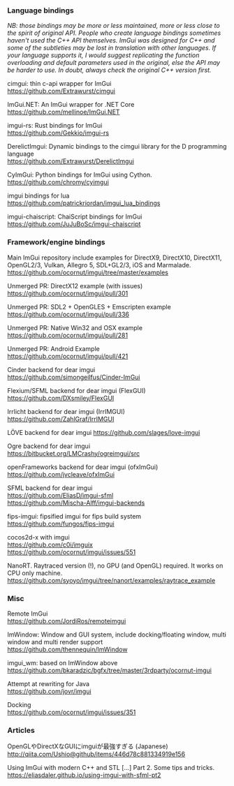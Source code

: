 ### Language bindings

_NB: those bindings may be more or less maintained, more or less close to the spirit of original API. People who create language bindings sometimes haven't used the C++ API themselves. ImGui was designed for C++ and some of the subtleties may be lost in translation with other languages. If your language supports it, I would suggest replicating the function overloading and default parameters used in the original, else the API may be harder to use. In doubt, always check the original C++ version first._

cimgui: thin c-api wrapper for ImGui
<br>https://github.com/Extrawurst/cimgui

ImGui.NET: An ImGui wrapper for .NET Core
<br>https://github.com/mellinoe/ImGui.NET

imgui-rs: Rust bindings for ImGui
<br>https://github.com/Gekkio/imgui-rs

DerelictImgui: Dynamic bindings to the cimgui library for the D programming language
<br>https://github.com/Extrawurst/DerelictImgui

CyImGui: Python bindings for ImGui using Cython.
<br>https://github.com/chromy/cyimgui

imgui bindings for lua
<br>https://github.com/patrickriordan/imgui_lua_bindings

imgui-chaiscript: ChaiScript bindings for ImGui
<br>https://github.com/JuJuBoSc/imgui-chaiscript

### Framework/engine bindings

Main ImGui repository include examples for DirectX9, DirectX10, DirectX11, OpenGL2/3, Vulkan, Allegro 5, SDL+GL2/3, iOS and Marmalade.
<br>https://github.com/ocornut/imgui/tree/master/examples

Unmerged PR: DirectX12 example (with issues)
<br>https://github.com/ocornut/imgui/pull/301

Unmerged PR: SDL2 + OpenGLES + Emscripten example
<br>https://github.com/ocornut/imgui/pull/336

Unmerged PR: Native Win32 and OSX example
<br>https://github.com/ocornut/imgui/pull/281

Unmerged PR: Android Example
<br>https://github.com/ocornut/imgui/pull/421

Cinder backend for dear imgui
<br>https://github.com/simongeilfus/Cinder-ImGui

Flexium/SFML backend for dear imgui (FlexGUI)
<br>https://github.com/DXsmiley/FlexGUI

Irrlicht backend for dear imgui (IrrIMGUI)
<br>https://github.com/ZahlGraf/IrrIMGUI

LÖVE backend for dear imgui
https://github.com/slages/love-imgui

Ogre backend for dear imgui
<br>https://bitbucket.org/LMCrashy/ogreimgui/src

openFrameworks backend for dear imgui (ofxImGui)
<br>https://github.com/jvcleave/ofxImGui

SFML backend for dear imgui
<br>https://github.com/EliasD/imgui-sfml
<br>https://github.com/Mischa-Alff/imgui-backends

fips-imgui: fipsified imgui for fips build system
<br>https://github.com/fungos/fips-imgui

cocos2d-x with imgui
<br>https://github.com/c0i/imguix
<br>https://github.com/ocornut/imgui/issues/551

NanoRT. Raytraced version (!), no GPU (and OpenGL) required. It works on CPU only machine.
<br>https://github.com/syoyo/imgui/tree/nanort/examples/raytrace_example

### Misc

Remote ImGui
<br>https://github.com/JordiRos/remoteimgui

ImWindow: Window and GUI system, include docking/floating window, multi window and multi render support
<br>https://github.com/thennequin/ImWindow

imgui_wm: based on ImWindow above
<br>https://github.com/bkaradzic/bgfx/tree/master/3rdparty/ocornut-imgui

Attempt at rewriting for Java
<br>https://github.com/jovr/imgui

Docking
<br>https://github.com/ocornut/imgui/issues/351

### Articles

OpenGLやDirectXなGUIにimguiが最強すぎる (Japanese)
<br>http://qiita.com/Ushio@github/items/446d78c881334919e156

Using ImGui with modern C++ and STL [...] Part 2. Some tips and tricks.
<br>https://eliasdaler.github.io/using-imgui-with-sfml-pt2
